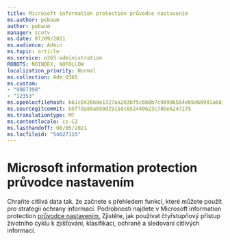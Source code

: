 ```yaml
---
title: Microsoft information protection průvodce nastavením
ms.author: pebaum
author: pebaum
manager: scotv
ms.date: 07/09/2021
ms.audience: Admin
ms.topic: article
ms.service: o365-administration
ROBOTS: NOINDEX, NOFOLLOW
localization_priority: Normal
ms.collection: Adm_O365
ms.custom:
- "9007398"
- "12353"
ms.openlocfilehash: b61c8426bde1327aa203bf5c6b0b7c90996584eb5d66941a683e3672654619ac
ms.sourcegitcommit: b5f7da89a650d2915dc652449623c78be6247175
ms.translationtype: MT
ms.contentlocale: cs-CZ
ms.lasthandoff: 08/05/2021
ms.locfileid: "54027115"
---
```

# <a name="microsoft-information-protection-setup-guide"></a>Microsoft information protection průvodce nastavením

Chraňte citlivá data tak, že začnete s přehledem funkcí, které můžete použít pro strategii ochrany informací. Podrobnosti najdete v Microsoft information protection [průvodce nastavením.](https://admin.microsoft.com/adminportal/home#/modernonboarding/mipsetupguide) Zjistěte, jak používat čtyřstupňový přístup životního cyklu k zjišťování, klasifikaci, ochraně a sledování citlivých informací.